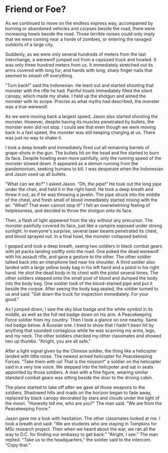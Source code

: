 # Friend or Foe?

As we continued to move on the endless express way, accompanied by burning or abandoned vehicles and corpses beside the road, there were increasing howls beside the road. Those terrible noises could only imply that we were coming near a horde of zombies, or entering the ravaged outskirts of a large city.

Suddenly, as we were only several hundreds of meters from the last interchange, a werewolf jumped out from a capsized truck and howled. It was only three hundred meters from us. It immediately stretched out its arms covered with long fur, and hands with long, sharp finger nails that seemed to smash off everything.

"Turn back!" said the Indonesian. He leant out and started shooting that monster with the rifle he had. Painful howls immediately filled the silent canopy, which made my shake. I held up the shotgun and aimed the monster with its scope. Precise as what myths had described, the monster was a true werewolf.

As we were moving back a largest speed, Jason also started shooting the monster. However, despite having its muscles penetrated by bullets, the monster even did not stop. I could see that even though we were moving back in a fast speed, the monster was still keeping charging at us. There was just no way to shake it.

I took a deep breath and immediately fired out all remaining barrels of grape-shots in the gun. The bullets hit on the head and fire started to burn its face. Despite howling even more painfully, only the running speed of the monster slowed down. It appeared as a demon running from the pandemonium, seeking humans to kill. I was desperate when the Indonesian and Jason used up all bullets.

"What can we do?" I asked Jason. "Oh, the pipe!" He took out the long pipe under the chair, and held it in the right hand. He took a deep breath and threw it out, as if he was throwing a javelin. The pipe struck into the middle of the chest, and fresh smell of blood immediately started mixing with the air. "What? That even cannot stop it!" I felt an overwhelming feeling of helplessness, and decided to throw the shotgun onto its face.

Then, a flash of light appeared from the sky without any precursor. The monster painfully covered its face, just like a vampire exposed under strong sunlight. In everyone's surprise, several laser beams penetrated its chest, and blood sprayed out. In a final howl, the monster collapsed behind.

I gasped and took a deep breath, seeing two soldiers in black combat gears with jet packs landing swiftly onto the road. One poked the dead werewolf with his assault rifle, and gave a gesture to the other. The other soldier talked back into an interphone tied near his shoulder. A third soldier also landed with a large yellow body bag in his left hand and a pistol in his right hand. He shot the dead body in its chest with the pistol several times. The other soldiers stepped onto the small pool of blood and dumped the body into the body bag. One soldier took of the blood-stained pipe and put it beside the corpse. After seeing the body bag sealed, the soldier turned to us and said: "Get down the truck for inspection immediately. For your good."

As I jumped down, I saw the sky blue badge and the white symbol in its middle, as well as the full red badge down on his arm. A Peacekeeping Force soldier from my country. Then I took a glance on one nearby. Same red badge below. A Russian one. I tried to show that I hadn't been hit by anything that sounded contagious while he was scanning my arms, legs, and my neck. The other soldiers checked my other classmates and showed two up thumbs. "Alright, you are all safe."

After a light signal given by the Chinese soldier, the thing like a helicopter landed with little noise. The newest armed helicopter for Peacekeeping Forces. "Take them with us! That is the mission!" a soldier on the helicopter said in a very low voice. We stepped into the helicpoter and sat in seats appointed by those soldiers. A man with a fine figure, wearing similar standard combat gears was sitting beside the door to the driving cabin.

The plane started to take off after we gave all those weapons to the soldiers. Shadowed hills and roads on the horizon began to fade away, replaced by black canopy decorated by stars and clouds under the light of the moon. "Honestly tell me, who are you?" The man said. "We are from the Peacekeeping Force."

Jason gave me a look with hesitation. The other classmates looked at me. I took a breath and said: "We are students who are staying in Tompkins for MSc research project. Then when we heard about the war, we ran all the way to D.C. for finding our embassy to get back." "Alright, I see." The man replied. "Take us to the headquarters," the soldier said to the intercom. "Copy that."
